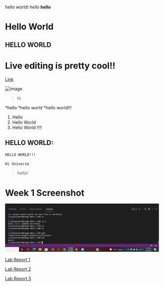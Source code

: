 hello world!
*hello*
**hello**
# Hello World
## HELLO WORLD

# Live editing is pretty cool!!

[Link](https://vickyc0221.github.io/cse15l-lab-reports/)

![image](https://user-images.githubusercontent.com/97704459/149413119-d4b08222-19a8-4c1b-9985-d65e0ced8451.png)


> hi

*hello
*hello world
*hello world!!!

1. Hello
2. Hello World
3. Hello World !!!!

HELLO WORLD:
---
`HELLO WORLD!!!` 


```
Hi Universe

```
> hello!

# Week 1 Screenshot
![Image](img2.png)

[Lab Report 1](https://vickyc0221.github.io/cse15l-lab-reports/lab-report-1-week-2.html)

[Lab Report 2](https://vickyc0221.github.io/cse15l-lab-reports/lab-report-2-week-4.html)

[Lab Report 3](https://vickyc0221.github.io/cse15l-lab-reports/lab-report-2-week-6.html)
